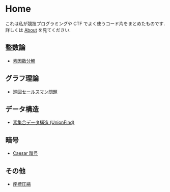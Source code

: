 # Home

これは私が競技プログラミングや CTF でよく使うコード片をまとめたものです.
詳しくは [About](./about.html) を見てください.

## 整数論

* [素因数分解](/number_theory/prime_factrization.html)

## グラフ理論

* [巡回セールスマン問題](/graph/traveling_salesman_problem.html)

## データ構造

* [素集合データ構造 (UnionFind)](/data_structure/union_find.html)

## 暗号

* [Caesar 暗号](/crypto/caesar_cipher.html)

## その他

* [座標圧縮](/other/shrink_coordinate.html)

